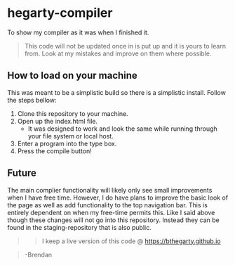 # hegarty-compiler
To show my compiler as it was when I finished it.

>This code will not be updated once in is put up and 
>it is yours to learn from. Look at my mistakes and improve
>on them where possible.

## How to load on your machine

This was meant to be a simplistic build so there is a simplistic install. Follow the steps bellow: 

1. Clone this repository to your machine.
2. Open up the index.html file.
    - It was designed to work and look the same while running through your file system or local host.
3. Enter a program into the type box.
4. Press the compile button!

## Future

The main complier functionality will likely only see small improvements when I have free time. However, I do have plans to improve the basic look of the page as well as add functionality to the top navigation bar. This is entirely dependent on when my free-time permits this. Like I said above though these changes will not go into this repository. Instead they can be found in the staging-repository that is also public.

>> I keep a live version of this code @ https://bthegarty.github.io

> -Brendan

